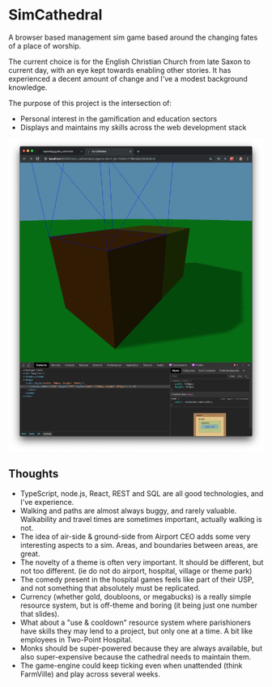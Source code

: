 SimCathedral
==
A browser based management sim game based around the changing fates of a place of worship.

The current choice is for the English Christian Church from late Saxon to current day, with an eye kept towards enabling other stories.  It has experienced a decent amount of change and I've a modest background knowledge.

The purpose of this project is the intersection of:
 * Personal interest in the gamification and education sectors
 * Displays and maintains my skills across the web development stack
 
![Two cubes with a wireframe on top](docs/screenshot-2019-10-08.png)

Thoughts
--
* TypeScript, node.js, React, REST and SQL are all good technologies, and I've experience.
* Walking and paths are almost always buggy, and rarely valuable.  Walkability and travel times are sometimes important, actually walking is not.
* The idea of air-side & ground-side from Airport CEO adds some very interesting aspects to a sim.  Areas, and boundaries between areas, are great.
* The novelty of a theme is often very important. It should be different, but not too different. (ie do not do airport, hospital, village or theme park)
* The comedy present in the hospital games feels like part of their USP, and not something that absolutely must be replicated.
* Currency (whether gold, doubloons, or megabucks) is a really simple resource system, but is off-theme and boring (it being just one number that slides).
* What about a "use & cooldown" resource system where parishioners have skills they may lend to a project, but only one at a time. A bit like employees in Two-Point Hospital.
* Monks should be super-powered because they are always available, but also super-expensive because the cathedral needs to maintain them.
* The game-engine could keep ticking even when unattended (think FarmVille) and play across several weeks.
